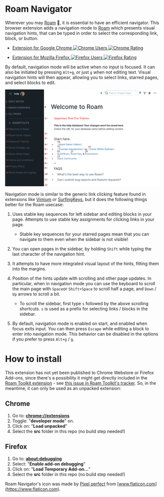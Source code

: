 # Roam Navigator

Wherever you may [Roam][] :metal:, it is essential to have an
efficient navigator. This browser extension adds a navigation mode to
[Roam][] which presents visual navigation hints, that can be typed in
order to select the corresponding link, block, or button.

* [ Extension for Google Chrome
    ![Chrome Users](https://img.shields.io/chrome-web-store/users/jdnejinifclpmdnhchmadmjcmcjpcpbj.svg)
    ![Chrome Rating](https://img.shields.io/chrome-web-store/rating/jdnejinifclpmdnhchmadmjcmcjpcpbj.svg)
  ](https://chrome.google.com/webstore/detail/todoist-shortcuts/jdnejinifclpmdnhchmadmjcmcjpcpbj)

* [ Extension for Mozilla Firefox
    ![Firefox Users](https://img.shields.io/amo/users/roam-navigator.svg)
    ![Firefox Rating](https://img.shields.io/amo/rating/roam-navigator.svg)
  ](https://addons.mozilla.org/en-US/firefox/addon/roam-navigator/)

By default, navigation mode will be active when no input is focused.
It can also be initiated by pressing `Alt+g`, or just `g` when not
editing text. Visual navigation hints will then appear, allowing you
to select links, starred pages, and select blocks to edit.

![screenshot of Roam with navigation mode activated](etc/screenshot1280.png)

Navigation mode is similar to the generic link clicking feature found
in extensions like [Vimium][] or [SurfingKeys][], but it does the
following things better for the Roam usecase:

1. Uses stable key sequences for left sidebar and editing blocks in
   your page.  Attempts to use stable key assignments for clicking
   links in your page.

   - Stable key sequences for your starred pages mean that you can
     navigate to them even when the sidebar is not visible!

2. You can open pages in the sidebar, by holding `Shift` while typing
   the last character of the navigation hint.

3. It attempts to have more integrated visual layout of the hints,
   fitting them into the margins.

4. Position of the hints update with scrolling and other page
   updates. In particular, when in navigation mode you can use the
   keyboard to scroll the main page with `Space`or `Shift+Space` to
   scroll half a page, and `Down` / `Up` arrows to scroll a bit.

   - To scroll the sidebar, first type `s` followed by the above
     scrolling shortcuts. `s` is used as a prefix for selecting links
     / blocks in the sidebar.

5. By default, navigation mode is enabled on start, and enabled when
   focus exits input. You can then press `Escape` while editing a
   block to enter into navigation mode. This behavior can be disabled
   in the options if you prefer to press `Alt+g` / `g`.

[Roam]: https://roamresearch.com/
[Vimium]: https://vimium.github.io/
[SurfingKeys]: https://github.com/brookhong/Surfingkeys

# How to install

This extension has not yet been published to Chrome Webstore or
Firefox Add-ons, since there's a possibility it might get directly
included in the [Roam Toolkit
extension](https://github.com/roam-unofficial/roam-toolkit) - see
[this issue in Roam Toolkit's
tracker](https://github.com/roam-unofficial/roam-toolkit/issues/91).
So, in the meantime, it can only be used as an unpacked extension:

## Chrome

1. Go to: [**chrome://extensions**](chrome://extensions)
2. Toggle: "**developer mode**" on.
3. Click on: "**Load unpacked**"
4. Select the **src** folder in this repo (no build step needed!)

## Firefox

1. Go to: [**about:debugging**](about:debugging)
2. Select: "**Enable add-on debugging**"
3. Click on: "**Load Temporary Add-on…**"
4. Select the **src** folder in this repo (no build step needed!)

Roam Navigator's icon was made by [Pixel
perfect](https://www.flaticon.com/authors/pixel-perfect) from
[www.flaticon.com](https://www.flaticon.com).
